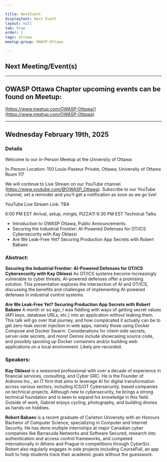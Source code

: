 ```yaml
---

title: NextEvent
displaytext: Next Event
layout: null
tab: true
order: 1
tags: ottawa
meetup-group: OWASP-Ottawa

---
```


## Next Meeting/Event(s)

[//]: # (Comment: When updating the next event info also update the homepage)

---

## OWASP Ottawa Chapter upcoming events can be found on Meetup:

[https://www.meetup.com/OWASP-Ottawa/](https://www.meetup.com/OWASP-Ottawa)

---

## Wednesday February 19th, 2025
### Details

Welcome to our in-Person Meetup at the University of Ottawa

In-Person Location:
150 Louis-Pasteur Private, Ottawa,
University of Ottawa
Room 117

We will continue to Live Stream on our YouTube channel. (https://www.youtube.com/@OWASP_Ottawa). Subscribe to our YouTube channel, set a reminder and you’ll get a notification as soon as we go live!

YouTube Live Stream Link: TBA

6:00 PM EST Arrival, setup, mingle, PIZZA!!!
6:30 PM EST Technical Talks
* Introduction to OWASP Ottawa, Public Announcements.
* Securing the Industrial Frontier: AI-Powered Defenses for OT/ICS Cybersecurity with Kay Oblassi
* Are We Leak-Free Yet? Securing Production App Secrets with Robert Babaev

### Abstract:
**Securing the Industrial Frontier: AI-Powered Defenses for OT/ICS Cybersecurity with Kay Oblassi**
As OT/ICS systems become increasingly vulnerable to cyber threats, AI-powered defenses offer a promising solution. This presentation explores the intersection of AI and OT/ICS, discussing the benefits and challenges of implementing AI-powered defenses in industrial control systems.

**Are We Leak-Free Yet? Securing Production App Secrets with Robert Babaev**
A month or so ago, I was fiddling with ways of getting secret values (API keys, database URLs, etc.) into an application without leaking them. This talk will go over that journey, and how complicated it actually can be to get zero-leak secret injection in web apps, namely those using Docker Compose and Docker Swarm. Considerations for client-side secrets, server-side secrets, and more! Demos include showcasing source code, and possibly spooling up Docker containers and/or building web applications on a local environment. Likely pre-recorded.

### Speakers:
**Kay Oblassi** is a seasoned professional with over a decade of experience in financial services, consulting, and Cyber GRC. He is the Founder of Aidrome Inc., an IT firm that aims to leverage AI for digital transformation across various sectors, including ICS/OT Cybersecurity.
based companies on technical projects. Although new to cybersecurity, he brings a strong technical foundation and is keen to expand his knowledge in this field. Outside of work, Gabriel enjoys cycling, photography, and building drones as hands-on hobbies.

**Robert Babaev** is a recent graduate of Carleton University with an Honours Bachelor of Computer Science, specializing in Computer and Internet Security. He has done multiple internships at major Canadian cyber companies like Barracuda Networks and Software Secured, research into authentication and access control frameworks, and competed internationally in Athens and Prague in competitions through CyberSci. Robert also regularly engages in side projects including CourseFull, an app built to help students track their academic goals without the guesswork.
